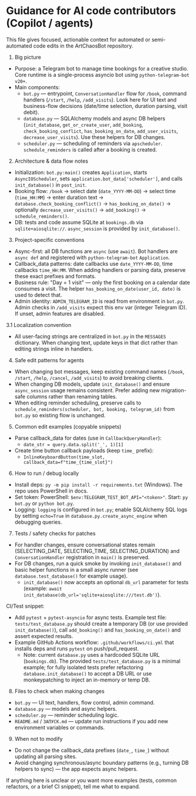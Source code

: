 # Guidance for AI code contributors (Copilot / agents)

This file gives focused, actionable context for automated or semi-automated code edits in the ArtChaosBot repository.

1. Big picture
- Purpose: a Telegram bot to manage time bookings for a creative studio. Core runtime is a single-process asyncio bot using `python-telegram-bot v20+`.
- Main components:
  - `bot.py` — entrypoint, `ConversationHandler` flow for `/book`, command handlers (`/start`, `/help`, `/add_visits`). Look here for UI text and business-flow decisions (date/time selection, duration parsing, visit debit).
  - `database.py` — SQLAlchemy models and async DB helpers (`init_database`, `get_or_create_user`, `add_booking`, `check_booking_conflict`, `has_booking_on_date`, `add_user_visits`, `decrease_user_visits`). Use these helpers for DB changes.
  - `scheduler.py` — scheduling of reminders via `apscheduler`. `schedule_reminders` is called after a booking is created.

2. Architecture & data flow notes
- Initialization: `bot.py:main()` creates `Application`, starts `AsyncIOScheduler`, sets `application.bot_data['scheduler']`, and calls `init_database()` in `post_init`.
- Booking flow: `/book` → select date (`date_YYYY-MM-DD`) → select time (`time_HH:MM`) → enter duration text → `database.check_booking_conflict()` → `has_booking_on_date()` → optionally `decrease_user_visits()` → `add_booking()` → `schedule_reminders()`.
- DB: tests and code assume SQLite at `bookings.db` via `sqlite+aiosqlite://`. `async_session` is provided by `init_database()`.

3. Project-specific conventions
- Async-first: all DB functions are `async` (use `await`). Bot handlers are `async def` and registered with `python-telegram-bot` `Application`.
- Callback_data patterns: date callbacks use `date_YYYY-MM-DD`, time callbacks `time_HH:MM`. When adding handlers or parsing data, preserve these exact prefixes and formats.
- Business rule: "Day = 1 visit" — only the first booking on a calendar date consumes a visit. The helper `has_booking_on_date(user_id, date)` is used to detect that.
- Admin identity: `ADMIN_TELEGRAM_ID` is read from environment in `bot.py`. Admin checks in `/add_visits` expect this env var (integer Telegram ID). If unset, admin features are disabled.

3.1 Localization convention
- All user-facing strings are centralized in `bot.py` in the `MESSAGES` dictionary. When changing text, update keys in that dict rather than editing strings inline in handlers.

4. Safe edit patterns for agents
- When changing bot messages, keep existing command names (`/book`, `/start`, `/help`, `/cancel`, `/add_visits`) to avoid breaking clients.
- When changing DB models, update `init_database()` and ensure `async_session` usage remains consistent. Prefer adding new migration-safe columns rather than renaming tables.
- When editing reminder scheduling, preserve calls to `schedule_reminders(scheduler, bot, booking, telegram_id)` from `bot.py` so existing flow is unchanged.

5. Common edit examples (copyable snippets)
- Parse callback_data for dates (use in `CallbackQueryHandler`):
  - `date_str = query.data.split('_', 1)[1]`
- Create time button callback payloads (keep `time_` prefix):
  - `InlineKeyboardButton(time_slot, callback_data=f"time_{time_slot}")`

6. How to run / debug locally
- Install deps: `py -m pip install -r requirements.txt` (Windows). The repo uses PowerShell in docs.
- Set token: PowerShell: ``$env:TELEGRAM_TEST_BOT_API="<token>"``. Start: `py bot.py` or `python bot.py`.
- Logging: `logging` is configured in `bot.py`; enable SQLAlchemy SQL logs by setting `echo=True` in `database.py.create_async_engine` when debugging queries.

7. Tests / safety checks for patches
- For handler changes, ensure conversational states remain (SELECTING_DATE, SELECTING_TIME, SELECTING_DURATION) and `ConversationHandler` registration in `main()` is preserved.
- For DB changes, run a quick smoke by invoking `init_database()` and basic helper functions in a small async runner (see `database.test_database()` for example usage).
  - `init_database()` now accepts an optional `db_url` parameter for tests (example: `await init_database(db_url='sqlite+aiosqlite:///test.db')`).

CI/Test snippet:
- Add `pytest` + `pytest-asyncio` for async tests. Example test file: `tests/test_database.py` should create a temporary DB (or use provided `init_database()`), call `add_booking()` and `has_booking_on_date()` and assert expected results.
- Example GitHub Actions workflow: `.github/workflows/ci.yml` that installs deps and runs `pytest` on push/pull_request.
  - Note: current `database.py` uses a hardcoded SQLite URL (`bookings.db`). The provided `tests/test_database.py` is a minimal example; for fully isolated tests prefer refactoring `database.init_database()` to accept a DB URL or use monkeypatching to inject an in-memory or temp DB.

8. Files to check when making changes
- `bot.py` — UI text, handlers, flow control, admin command.
- `database.py` — models and async helpers.
- `scheduler.py` — reminder scheduling logic.
- `README.md` / `ЗАПУСК.md` — update run instructions if you add new environment variables or commands.

9. When not to modify
- Do not change the callback_data prefixes (`date_`, `time_`) without updating all parsing sites.
- Avoid changing synchronous/async boundary patterns (e.g., turning DB helpers to sync) — the app expects async helpers.

If anything here is unclear or you want more examples (tests, common refactors, or a brief CI snippet), tell me what to expand.
